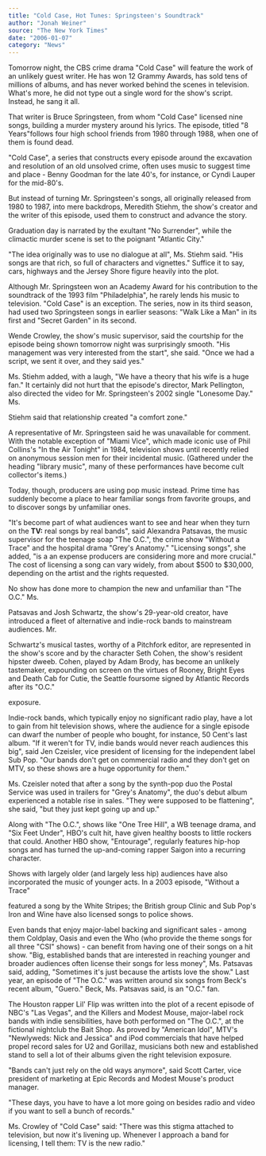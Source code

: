 ```yaml
---
title: "Cold Case, Hot Tunes: Springsteen's Soundtrack"
author: "Jonah Weiner"
source: "The New York Times"
date: "2006-01-07"
category: "News"
---
```


Tomorrow night, the CBS crime drama "Cold Case" will feature the work of an unlikely guest writer. He has won 12 Grammy Awards, has sold tens of millions of albums, and has never worked behind the scenes in television. What's more, he did not type out a single word for the show's script. Instead, he sang it all.

That writer is Bruce Springsteen, from whom "Cold Case" licensed nine songs, building a murder mystery around his lyrics. The episode, titled "8 Years"follows four high school friends from 1980 through 1988, when one of them is found dead.

"Cold Case", a series that constructs every episode around the excavation and resolution of an old unsolved crime, often uses music to suggest time and place - Benny Goodman for the late 40's, for instance, or Cyndi Lauper for the mid-80's.

But instead of turning Mr. Springsteen's songs, all originally released from 1980 to 1987, into mere backdrops, Meredith Stiehm, the show's creator and the writer of this episode, used them to construct and advance the story.

Graduation day is narrated by the exultant "No Surrender", while the climactic murder scene is set to the poignant "Atlantic City."

"The idea originally was to use no dialogue at all", Ms. Stiehm said. "His songs are that rich, so full of characters and vignettes." Suffice it to say, cars, highways and the Jersey Shore figure heavily into the plot.

Although Mr. Springsteen won an Academy Award for his contribution to the soundtrack of the 1993 film "Philadelphia", he rarely lends his music to television. "Cold Case" is an exception. The series, now in its third season, had used two Springsteen songs in earlier seasons: "Walk Like a Man" in its first and "Secret Garden" in its second.

Wende Crowley, the show's music supervisor, said the courtship for the episode being shown tomorrow night was surprisingly smooth. "His management was very interested from the start", she said. "Once we had a script, we sent it over, and they said yes."

Ms. Stiehm added, with a laugh, "We have a theory that his wife is a huge fan." It certainly did not hurt that the episode's director, Mark Pellington, also directed the video for Mr. Springsteen's 2002 single "Lonesome Day." Ms.

Stiehm said that relationship created "a comfort zone."

A representative of Mr. Springsteen said he was unavailable for comment. With the notable exception of "Miami Vice", which made iconic use of Phil Collins's "In the Air Tonight" in 1984, television shows until recently relied on anonymous session men for their incidental music. (Gathered under the heading "library music", many of these performances have become cult collector's items.)

Today, though, producers are using pop music instead. Prime time has suddenly become a place to hear familiar songs from favorite groups, and to discover songs by unfamiliar ones.

"It's become part of what audiences want to see and hear when they turn on the **TV:** real songs by real bands", said Alexandra Patsavas, the music supervisor for the teenage soap "The O.C.", the crime show "Without a Trace" and the hospital drama "Grey's Anatomy." "Licensing songs", she added, "is a an expense producers are considering more and more crucial." The cost of licensing a song can vary widely, from about $500 to $30,000, depending on the artist and the rights requested.

No show has done more to champion the new and unfamiliar than "The O.C." Ms.

Patsavas and Josh Schwartz, the show's 29-year-old creator, have introduced a fleet of alternative and indie-rock bands to mainstream audiences. Mr.

Schwartz's musical tastes, worthy of a Pitchfork editor, are represented in the show's score and by the character Seth Cohen, the show's resident hipster dweeb. Cohen, played by Adam Brody, has become an unlikely tastemaker, expounding on screen on the virtues of Rooney, Bright Eyes and Death Cab for Cutie, the Seattle foursome signed by Atlantic Records after its "O.C."

exposure.

Indie-rock bands, which typically enjoy no significant radio play, have a lot to gain from hit television shows, where the audience for a single episode can dwarf the number of people who bought, for instance, 50 Cent's last album. "If it weren't for TV, indie bands would never reach audiences this big", said Jen Czeisler, vice president of licensing for the independent label Sub Pop. "Our bands don't get on commercial radio and they don't get on MTV, so these shows are a huge opportunity for them."

Ms. Czeisler noted that after a song by the synth-pop duo the Postal Service was used in trailers for "Grey's Anatomy", the duo's debut album experienced a notable rise in sales. "They were supposed to be flattening", she said, "but they just kept going up and up."

Along with "The O.C.", shows like "One Tree Hill", a WB teenage drama, and "Six Feet Under", HBO's cult hit, have given healthy boosts to little rockers that could. Another HBO show, "Entourage", regularly features hip-hop songs and has turned the up-and-coming rapper Saigon into a recurring character.

Shows with largely older (and largely less hip) audiences have also incorporated the music of younger acts. In a 2003 episode, "Without a Trace"

featured a song by the White Stripes; the British group Clinic and Sub Pop's Iron and Wine have also licensed songs to police shows.

Even bands that enjoy major-label backing and significant sales - among them Coldplay, Oasis and even the Who (who provide the theme songs for all three "CSI" shows) - can benefit from having one of their songs on a hit show. "Big, established bands that are interested in reaching younger and broader audiences often license their songs for less money", Ms. Patsavas said, adding, "Sometimes it's just because the artists love the show." Last year, an episode of "The O.C." was written around six songs from Beck's recent album, "Guero." Beck, Ms. Patsavas said, is an "O.C." fan.

The Houston rapper Lil' Flip was written into the plot of a recent episode of NBC's "Las Vegas", and the Killers and Modest Mouse, major-label rock bands with indie sensibilities, have both performed on "The O.C.", at the fictional nightclub the Bait Shop. As proved by "American Idol", MTV's "Newlyweds: Nick and Jessica" and iPod commercials that have helped propel record sales for U2 and Gorillaz, musicians both new and established stand to sell a lot of their albums given the right television exposure.

"Bands can't just rely on the old ways anymore", said Scott Carter, vice president of marketing at Epic Records and Modest Mouse's product manager.

"These days, you have to have a lot more going on besides radio and video if you want to sell a bunch of records."

Ms. Crowley of "Cold Case" said: "There was this stigma attached to television, but now it's livening up. Whenever I approach a band for licensing, I tell them: TV is the new radio."
